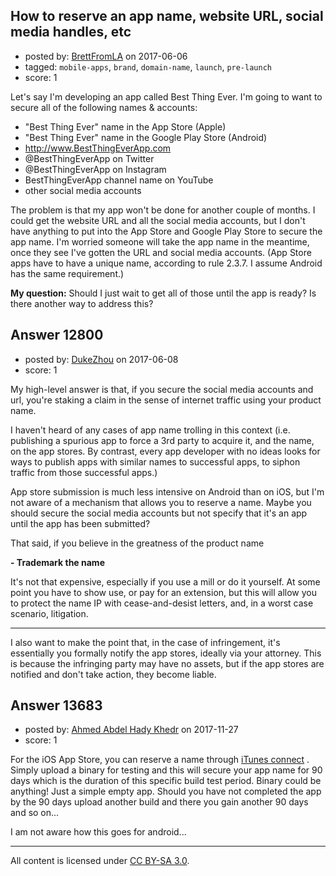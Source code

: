 ## How to reserve an app name, website URL, social media handles, etc

- posted by: [BrettFromLA](https://stackexchange.com/users/2813127/brettfromla) on 2017-06-06
- tagged: `mobile-apps`, `brand`, `domain-name`, `launch`, `pre-launch`
- score: 1

Let's say I'm developing an app called Best Thing Ever.  I'm going to want to secure all of the following names & accounts:

 - "Best Thing Ever" name in the App Store (Apple)
 - "Best Thing Ever" name in the Google Play Store (Android)
 - http://www.BestThingEverApp.com
 - @BestThingEverApp on Twitter
 - @BestThingEverApp on Instagram
 - BestThingEverApp channel name on YouTube
 - other social media accounts

The problem is that my app won't be done for another couple of months. I could get the website URL and all the social media accounts, but I don't have anything to put into the App Store and Google Play Store to secure the app name.  I'm worried someone will take the app name in the meantime, once they see I've gotten the URL and social media accounts. (App Store apps have to have a unique name, according to rule 2.3.7.  I assume Android has the same requirement.)

**My question:** Should I just wait to get all of those until the app is ready?  Is there another way to address this?


## Answer 12800

- posted by: [DukeZhou](https://stackexchange.com/users/4146639/dukezhou) on 2017-06-08
- score: 1

My high-level answer is that, if you secure the social media accounts and url, you're staking a claim in the sense of internet traffic using your product name.  

I haven't heard of any cases of app name trolling in this context (i.e. publishing a spurious app to force a 3rd party to acquire it, and the name, on the app stores. By contrast, every app developer with no ideas looks for ways to publish apps with similar names to successful apps, to siphon traffic from those successful apps.)

App store submission is much less intensive on Android than on iOS, but I'm not aware of a mechanism that allows you to reserve a name.  Maybe you should secure the social media accounts but not specify that it's an app until the app has been submitted?

That said, if you believe in the greatness of the product name

 **- Trademark the name** 

It's not that expensive, especially if you use a mill or do it yourself.  At some point you have to show use, or pay for an extension, but this will allow you to protect the name IP with cease-and-desist letters, and, in a worst case scenario, litigation.

----------------------------------------------
I also want to make the point that, in the case of infringement, it's essentially you formally notify the app stores, ideally via your attorney.  This is because the infringing party may have no assets, but if the app stores are notified and don't take action, they become liable.  


## Answer 13683

- posted by: [Ahmed Abdel Hady Khedr](https://stackexchange.com/users/2640763/ahmed-abdel-hady-khedr) on 2017-11-27
- score: 1

<p>For the iOS App Store, you can reserve a name through <a href="http://itunesconnect.apple.com" rel="nofollow noreferrer">iTunes connect</a> . Simply upload a binary for testing and this will secure your app name for 90 days which is the duration of this specific build test period. Binary could be anything! Just a simple empty app. Should you have not completed the app by the 90 days upload another build and there you gain another 90 days and so on... </p>

<p>I am not aware how this goes for android...</p>




---

All content is licensed under [CC BY-SA 3.0](https://creativecommons.org/licenses/by-sa/3.0/).

